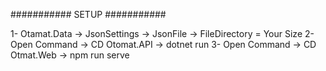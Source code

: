 ########### SETUP ###########

1- Otamat.Data -> JsonSettings -> JsonFile -> FileDirectory = Your Size 
2- Open Command -> CD Otomat.API -> dotnet run 
3- Open Command -> CD Otmat.Web -> npm run serve
